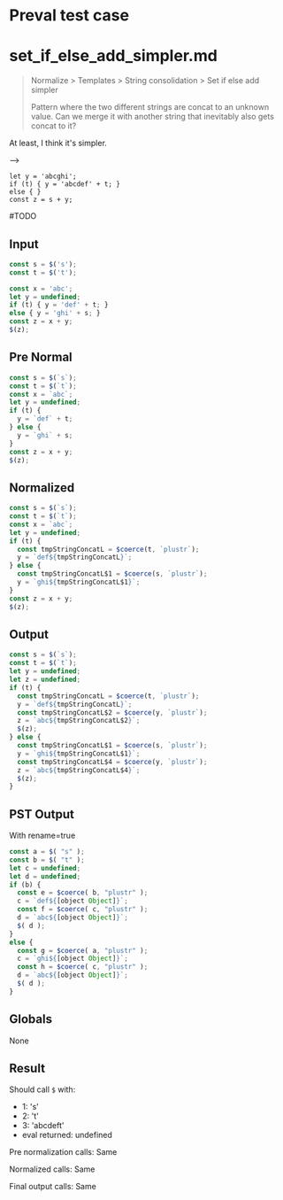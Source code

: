# Preval test case

# set_if_else_add_simpler.md

> Normalize > Templates > String consolidation > Set if else add simpler
>
> Pattern where the two different strings are concat to an unknown value. Can we merge it with another string that inevitably also gets concat to it?

At least, I think it's simpler.

-->
```
let y = 'abcghi';
if (t) { y = 'abcdef' + t; }
else { }
const z = s + y;
```

#TODO

## Input

`````js filename=intro
const s = $('s');
const t = $('t');

const x = 'abc'; 
let y = undefined;
if (t) { y = 'def' + t; }
else { y = 'ghi' + s; }
const z = x + y;
$(z);
`````

## Pre Normal

`````js filename=intro
const s = $(`s`);
const t = $(`t`);
const x = `abc`;
let y = undefined;
if (t) {
  y = `def` + t;
} else {
  y = `ghi` + s;
}
const z = x + y;
$(z);
`````

## Normalized

`````js filename=intro
const s = $(`s`);
const t = $(`t`);
const x = `abc`;
let y = undefined;
if (t) {
  const tmpStringConcatL = $coerce(t, `plustr`);
  y = `def${tmpStringConcatL}`;
} else {
  const tmpStringConcatL$1 = $coerce(s, `plustr`);
  y = `ghi${tmpStringConcatL$1}`;
}
const z = x + y;
$(z);
`````

## Output

`````js filename=intro
const s = $(`s`);
const t = $(`t`);
let y = undefined;
let z = undefined;
if (t) {
  const tmpStringConcatL = $coerce(t, `plustr`);
  y = `def${tmpStringConcatL}`;
  const tmpStringConcatL$2 = $coerce(y, `plustr`);
  z = `abc${tmpStringConcatL$2}`;
  $(z);
} else {
  const tmpStringConcatL$1 = $coerce(s, `plustr`);
  y = `ghi${tmpStringConcatL$1}`;
  const tmpStringConcatL$4 = $coerce(y, `plustr`);
  z = `abc${tmpStringConcatL$4}`;
  $(z);
}
`````

## PST Output

With rename=true

`````js filename=intro
const a = $( "s" );
const b = $( "t" );
let c = undefined;
let d = undefined;
if (b) {
  const e = $coerce( b, "plustr" );
  c = `def${[object Object]}`;
  const f = $coerce( c, "plustr" );
  d = `abc${[object Object]}`;
  $( d );
}
else {
  const g = $coerce( a, "plustr" );
  c = `ghi${[object Object]}`;
  const h = $coerce( c, "plustr" );
  d = `abc${[object Object]}`;
  $( d );
}
`````

## Globals

None

## Result

Should call `$` with:
 - 1: 's'
 - 2: 't'
 - 3: 'abcdeft'
 - eval returned: undefined

Pre normalization calls: Same

Normalized calls: Same

Final output calls: Same
